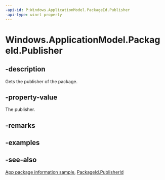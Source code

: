 ```yaml
---
-api-id: P:Windows.ApplicationModel.PackageId.Publisher
-api-type: winrt property
---
```


<!-- Property syntax
public string Publisher { get; }
-->

# Windows.ApplicationModel.PackageId.Publisher

## -description
Gets the publisher of the package.

## -property-value
The publisher.

## -remarks

## -examples

## -see-also
[App package information sample](https://github.com/Microsoft/Windows-universal-samples/tree/master/Samples/Package), [PackageId.PublisherId](packageid_publisherid.md)
